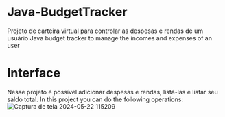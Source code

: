 # Java-BudgetTracker
Projeto de carteira virtual para controlar as despesas e rendas de um usuário
Java budget tracker to manage the incomes and expenses of an user

# Interface
Nesse projeto é possível adicionar despesas e rendas, listá-las e listar seu saldo total.
In this project you can do the following operations:
![Captura de tela 2024-05-22 115209](https://github.com/isadoradutramartins/Java-BudgetTracker/assets/147355863/578bc5dc-b74c-4c98-a0f9-e7f3cb690364)


